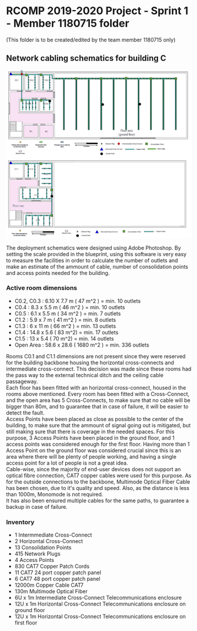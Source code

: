 RCOMP 2019-2020 Project - Sprint 1 - Member 1180715 folder
===========================================
(This folder is to be created/edited by the team member 1180715 only)

Network cabling schematics for building C
--------------------------------------------------
![Ground Floor](C-F0.png)
![First Floor](C-F1.png)

The deployment schematics were designed using Adobe Photoshop. By setting the scale provided in the blueprint, using this software is very easy to measure the facilities in order to calculate the number of outlets and make an estimate of the ammount of cable, number of consolidation points and access points needed for the building.

### Active room dimensions

- C0.2, C0.3 : 6.10 X 7.7 m ( 47 m^2 ) = min. 10 outlets
- C0.4 : 8.3 x 5.5 m ( 46 m^2 ) = min. 10 outlets
- C0.5 : 6.1 x 5.5 m ( 34 m^2 ) = min. 7 outlets
- C1.2 : 5.9 x 7 m ( 41 m^2 ) = min. 8 outlets
- C1.3 : 6 x 11 m ( 66 m^2 ) = min. 13 outlets
- C1.4 : 14.8 x 5.6 ( 83 m^2) = min. 17 outlets
- C1.5 : 13 x 5.4 ( 70 m^2) = min. 14 outlets
- Open Area : 58.6 x 28.6 ( 1680 m^2 ) = min.  336 outlets

Rooms C0.1 and C1.1 dimensions are not present since they were reserved for the building backbone housing the horizontal cross-connects and intermediate cross-connect. This decision was made since these rooms had the pass way to the external technical ditch and the ceiling cable passageway.     
Each floor has been fitted with an horizontal cross-connect, housed in the rooms above mentioned.
Every room has been fitted with a Cross-Connect, and the open area has 5 Cross-Connects, to make sure that no cable will be bigger than 80m, and to guarantee that in case of failure, it will be easier to detect the fault.   
Access Points have been placed as close as possible to the center of the building, to make sure that the ammount of signal going out is mitigated, but still making sure that there is coverage in the needed spaces. For this purpose, 3 Access Points have been placed in the ground floor, and 1 access points was considered enough for the first floor. Having more than 1 Access Point on the ground floor was considered crucial since this is an area where there will be plenty of people working, and having a single access point for a lot of people is not a great idea.   
Cable-wise, since the majority of end-user devices does not support an optical fibre connection, CAT7 copper cables were used for this purpose. As for the outside connections to the backbone, Multimode Optical Fiber Cable has been chosen, due to it's quality and speed. Also, as the distance is less than 1000m, Monomode is not required.    
It has also been ensured multiple cables for the same paths, to guarantee a backup in case of failure.  


### Inventory
- 1    Intermmediate Cross-Connect
- 2    Horizontal Cross-Connect
- 13   Consolidation Points
- 415  Network Plugs
- 4    Access Points
- 830  CAT7 Copper Patch Cords
- 11   CAT7 24 port copper patch panel 
- 6    CAT7 48 port copper patch panel 
- 12000m  Copper Cable CAT7
- 130m Multimode Optical Fiber
- 6U x 1m Intermediate Cross-Connect Telecommunications enclosure
- 12U x 1m Horizontal Cross-Connect Telecommunications enclosure on ground floor
- 12U x 1m Horizontal Cross-Connect Telecommunications enclosure on first floor